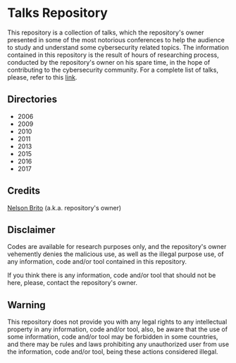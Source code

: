 # Talks Repository
This repository is a collection of talks, which the repository's owner presented in some of the most notorious conferences to help the audience to study and understand some cybersecurity related topics. The information contained in this repository is the result of hours of researching process, conducted by the repository's owner on his spare time, in the hope of contributing to the cybersecurity community. For a complete list of talks, please, refer to this [link](https://fnstenv.blogspot.com/p/lectures_12.html).

## Directories
* 2006
* 2009
* 2010
* 2011
* 2013
* 2015
* 2016
* 2017

## Credits
[Nelson Brito](https://fnstenv.blogspot.com) (a.k.a. repository's owner)

## Disclaimer
Codes are available for research purposes only, and the repository's owner vehemently denies the malicious use, as well as the illegal purpose use, of any information, code and/or tool contained in this repository.

If you think there is any information, code and/or tool that should not be here, please, contact the repository's owner.

## Warning
This repository does not provide you with any legal rights to any intellectual property in any information, code and/or tool, also, be aware that the use of some information, code and/or tool may be forbidden in some countries, and there may be rules and laws prohibiting any unauthorized user from use the information, code and/or tool, being these actions considered illegal.
